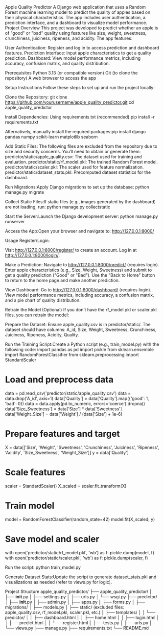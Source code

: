 Apple Quality Predictor
A Django web application that uses a Random Forest machine learning model to predict the quality of apples based on their physical characteristics. The app includes user authentication, a prediction interface, and a dashboard to visualize model performance.
Project Overview
This project was developed to predict whether an apple is of "good" or "bad" quality using features like size, weight, sweetness, crunchiness, juiciness, ripeness, and acidity. The app features:

User Authentication: Register and log in to access prediction and dashboard features.
Prediction Interface: Input apple characteristics to get a quality prediction.
Dashboard: View model performance metrics, including accuracy, confusion matrix, and quality distribution.

Prerequisites
Python 3.13 (or compatible version)
Git (to clone the repository)
A web browser to access the app

Setup Instructions
Follow these steps to set up and run the project locally:

Clone the Repository:
git clone https://github.com/yourusername/apple_quality_predictor.git
cd apple_quality_predictor

Install Dependencies:
Using requirements.txt (recommended):pip install -r requirements.txt

Alternatively, manually install the required packages:pip install django pandas numpy scikit-learn matplotlib seaborn


Add Static Files:
The following files are excluded from the repository due to size and security concerns. You’ll need to obtain or generate them:
predictor/static/apple_quality.csv: The dataset used for training and evaluation.
predictor/static/rf_model.pkl: The trained Random Forest model.
predictor/static/scaler.pkl: The scaler used for feature normalization.
predictor/static/dataset_stats.pkl: Precomputed dataset statistics for the dashboard.

Run Migrations:Apply Django migrations to set up the database:
python manage.py migrate

Collect Static Files:If static files (e.g., images generated by the dashboard) are not loading, run:
python manage.py collectstatic

Start the Server:Launch the Django development server:
python manage.py runserver

Access the App:Open your browser and navigate to:
http://127.0.0.1:8000/

Usage
Register/Login:

Visit http://127.0.0.1:8000/register/ to create an account.
Log in at http://127.0.0.1:8000/login/.

Make a Prediction:
Navigate to http://127.0.0.1:8000/predict/ (requires login).
Enter apple characteristics (e.g., Size, Weight, Sweetness) and submit to get a quality prediction ("Good" or "Bad").
Use the "Back to Home" button to return to the home page and make another prediction.

View Dashboard:
Go to http://127.0.0.1:8000/dashboard/ (requires login).
View model performance metrics, including accuracy, a confusion matrix, and a pie chart of quality distribution.

Retrain the Model (Optional)
If you don’t have the rf_model.pkl or scaler.pkl files, you can retrain the model:

Prepare the Dataset:
Ensure apple_quality.csv is in predictor/static/.
The dataset should have columns: A_id, Size, Weight, Sweetness, Crunchiness, Juiciness, Ripeness, Acidity, Quality.

Run the Training Script:Create a Python script (e.g., train_model.py) with the following code:
import pandas as pd
import pickle
from sklearn.ensemble import RandomForestClassifier
from sklearn.preprocessing import StandardScaler

# Load and preprocess data
data = pd.read_csv('predictor/static/apple_quality.csv')
data = data.drop('A_id', axis=1)
data['Quality'] = data['Quality'].map({'good': 1, 'bad': 0})
data = data.apply(pd.to_numeric, errors='coerce').dropna()
data['Size_Sweetness'] = data['Size'] * data['Sweetness']
data['Weight_Size'] = data['Weight'] / (data['Size'] + 1e-6)

# Prepare features and target
X = data[['Size', 'Weight', 'Sweetness', 'Crunchiness', 'Juiciness', 'Ripeness', 'Acidity', 'Size_Sweetness', 'Weight_Size']]
y = data['Quality']

# Scale features
scaler = StandardScaler()
X_scaled = scaler.fit_transform(X)

# Train model
model = RandomForestClassifier(random_state=42)
model.fit(X_scaled, y)

# Save model and scaler
with open('predictor/static/rf_model.pkl', 'wb') as f:
    pickle.dump(model, f)
with open('predictor/static/scaler.pkl', 'wb') as f:
    pickle.dump(scaler, f)

Run the script:
python train_model.py


Generate Dataset Stats:Update the script to generate dataset_stats.pkl and visualizations as needed (refer to views.py for logic).

Project Structure
apple_quality_predictor/
├── apple_quality_predictor/
│   ├── __init__.py
│   ├── settings.py
│   ├── urls.py
│   └── wsgi.py
├── predictor/
│   ├── __init__.py
│   ├── admin.py
│   ├── apps.py
│   ├── forms.py
│   ├── migrations/
│   ├── models.py
│   ├── static/ (excluded files: apple_quality.csv, rf_model.pkl, scaler.pkl, etc.)
│   ├── templates/
│   │   └── predictor/
│   │       ├── dashboard.html
│   │       ├── home.html
│   │       ├── login.html
│   │       ├── predict.html
│   │       └── register.html
│   ├── tests.py
│   ├── urls.py
│   └── views.py
├── manage.py
├── requirements.txt
└── README.md
